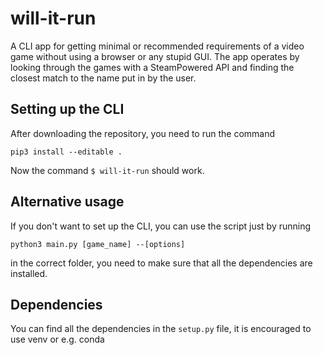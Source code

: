 # will-it-run
A CLI app for getting minimal or recommended requirements of a video game without using a browser or any stupid GUI.
The app operates by looking through the games with a SteamPowered API and finding the closest match to the name put in by the user.

## Setting up the CLI
After downloading the repository, you need to run the command

``` 
pip3 install --editable .
```

Now the command `$ will-it-run` should work.

## Alternative usage
If you don't want to set up the CLI, you can use the script just by running 

```
python3 main.py [game_name] --[options]
```

in the correct folder, you need to make sure that all the dependencies are installed.

## Dependencies
You can find all the dependencies in the `setup.py` file, it is encouraged to use venv or e.g. conda
